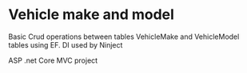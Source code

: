 # Vehicle make and model 

Basic Crud operations between tables VehicleMake and VehicleModel tables using EF.
DI used by Ninject

ASP .net Core MVC project
